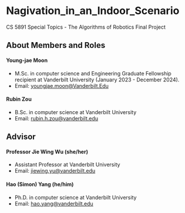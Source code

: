 # Nagivation_in_an_Indoor_Scenario
CS 5891 Special Topics - The Algorithms of Robotics Final Project

## About Members and Roles

#### Young-jae Moon
* M.Sc. in computer science and Engineering Graduate Fellowship recipient at Vanderbilt University (January 2023 - December 2024).
* Email: youngjae.moon@Vanderbilt.Edu

#### Rubin Zou
* B.Sc. in computer science at Vanderbilt University
* Email: rubin.h.zou@vanderbilt.edu

## Advisor

#### Professor Jie Wing Wu (she/her)
* Assistant Professor at Vanderbilt University
* Email: jiewing.yu@vanderbilt.edu

#### Hao (Simon) Yang (he/him)
* Ph.D. in computer science at Vanderbilt University
* Email: hao.yang@vanderbilt.edu
